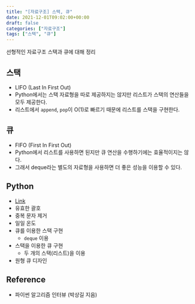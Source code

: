 ```yaml
---
title: "[자료구조] 스택, 큐"
date: 2021-12-01T09:02:00+00:00
draft: false
categories: ["자료구조"]
tags: ["스택", "큐"]
---
```


선형적인 자료구조 스택과 큐에 대해 정리

<!--more-->

## 스택
- LIFO (Last In First Out)
- Python에서는 스택 자료형을 따로 제공하지는 않지만 리스트가 스택의 연산들을 모두 제공한다.
- 리스트에서 `append`, `pop`이 O(1)로 빠르기 때문에 리스트를 스택을 구현한다.

## 큐
- FIFO (First In First Out)
- Python에서 리스트를 사용하면 된지만 큐 연산을 수행하기에는 효율적이지는 않다.
- 그래서 deque라는 별도의 자료형을 사용하면 더 좋은 성능을 이용할 수 있다.

## Python
- [Link](https://github.com/minsoo9506/DS-AL-study)
- 유효한 괄호
- 중복 문자 제거
- 일일 온도
- 큐를 이용한 스택 구현
  - `deque` 이용
- 스택을 이용한 큐 구현
  - 두 개의 스택(리스트)을 이용
- 원형 큐 디자인

## Reference
- 파이썬 알고리즘 인터뷰 (박상길 지음)